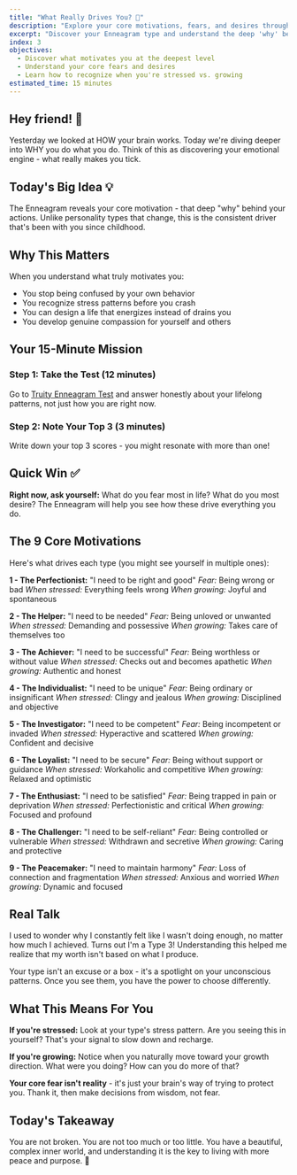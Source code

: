 ```yaml
---
title: "What Really Drives You? 💫"
description: "Explore your core motivations, fears, and desires through the Enneagram personality system"
excerpt: "Discover your Enneagram type and understand the deep 'why' behind your actions and behaviors"
index: 3
objectives:
  - Discover what motivates you at the deepest level
  - Understand your core fears and desires
  - Learn how to recognize when you're stressed vs. growing
estimated_time: 15 minutes
---
```


## Hey friend! 👋

Yesterday we looked at HOW your brain works. Today we're diving deeper into WHY you do what you do. Think of this as discovering your emotional engine - what really makes you tick.

## Today's Big Idea 💡

The Enneagram reveals your core motivation - that deep "why" behind your actions. Unlike personality types that change, this is the consistent driver that's been with you since childhood.

## Why This Matters

When you understand what truly motivates you:

- You stop being confused by your own behavior
- You recognize stress patterns before you crash
- You can design a life that energizes instead of drains you
- You develop genuine compassion for yourself and others

## Your 15-Minute Mission

### Step 1: Take the Test (12 minutes)

Go to [Truity Enneagram Test](https://www.truity.com/test/enneagram-personality-test) and answer honestly about your lifelong patterns, not just how you are right now.

### Step 2: Note Your Top 3 (3 minutes)

Write down your top 3 scores - you might resonate with more than one!

## Quick Win ✅

**Right now, ask yourself:** What do you fear most in life? What do you most desire? The Enneagram will help you see how these drive everything you do.

## The 9 Core Motivations

Here's what drives each type (you might see yourself in multiple ones):

**1 - The Perfectionist:** "I need to be right and good"
_Fear:_ Being wrong or bad
_When stressed:_ Everything feels wrong
_When growing:_ Joyful and spontaneous

**2 - The Helper:** "I need to be needed"
_Fear:_ Being unloved or unwanted
_When stressed:_ Demanding and possessive
_When growing:_ Takes care of themselves too

**3 - The Achiever:** "I need to be successful"
_Fear:_ Being worthless or without value
_When stressed:_ Checks out and becomes apathetic
_When growing:_ Authentic and honest

**4 - The Individualist:** "I need to be unique"
_Fear:_ Being ordinary or insignificant
_When stressed:_ Clingy and jealous
_When growing:_ Disciplined and objective

**5 - The Investigator:** "I need to be competent"
_Fear:_ Being incompetent or invaded
_When stressed:_ Hyperactive and scattered
_When growing:_ Confident and decisive

**6 - The Loyalist:** "I need to be secure"
_Fear:_ Being without support or guidance
_When stressed:_ Workaholic and competitive
_When growing:_ Relaxed and optimistic

**7 - The Enthusiast:** "I need to be satisfied"
_Fear:_ Being trapped in pain or deprivation
_When stressed:_ Perfectionistic and critical
_When growing:_ Focused and profound

**8 - The Challenger:** "I need to be self-reliant"
_Fear:_ Being controlled or vulnerable
_When stressed:_ Withdrawn and secretive
_When growing:_ Caring and protective

**9 - The Peacemaker:** "I need to maintain harmony"
_Fear:_ Loss of connection and fragmentation
_When stressed:_ Anxious and worried
_When growing:_ Dynamic and focused

## Real Talk

I used to wonder why I constantly felt like I wasn't doing enough, no matter how much I achieved. Turns out I'm a Type 3! Understanding this helped me realize that my worth isn't based on what I produce.

Your type isn't an excuse or a box - it's a spotlight on your unconscious patterns. Once you see them, you have the power to choose differently.

## What This Means For You

**If you're stressed:** Look at your type's stress pattern. Are you seeing this in yourself? That's your signal to slow down and recharge.

**If you're growing:** Notice when you naturally move toward your growth direction. What were you doing? How can you do more of that?

**Your core fear isn't reality** - it's just your brain's way of trying to protect you. Thank it, then make decisions from wisdom, not fear.

## Today's Takeaway

You are not broken. You are not too much or too little. You have a beautiful, complex inner world, and understanding it is the key to living with more peace and purpose. 🎯
